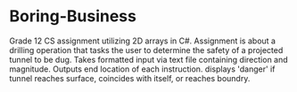 # Boring-Business
Grade 12 CS assignment utilizing 2D arrays in C#. Assignment is about a drilling operation that tasks the user to determine the safety of a projected tunnel to be dug. Takes formatted input via text file containing direction and magnitude. Outputs end location of each instruction. displays 'danger' if tunnel reaches surface, coincides with itself, or reaches boundry. 
